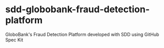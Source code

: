 # sdd-globobank-fraud-detection-platform
GloboBank's Fraud Detection Platform developed with SDD using GitHub Spec Kit

